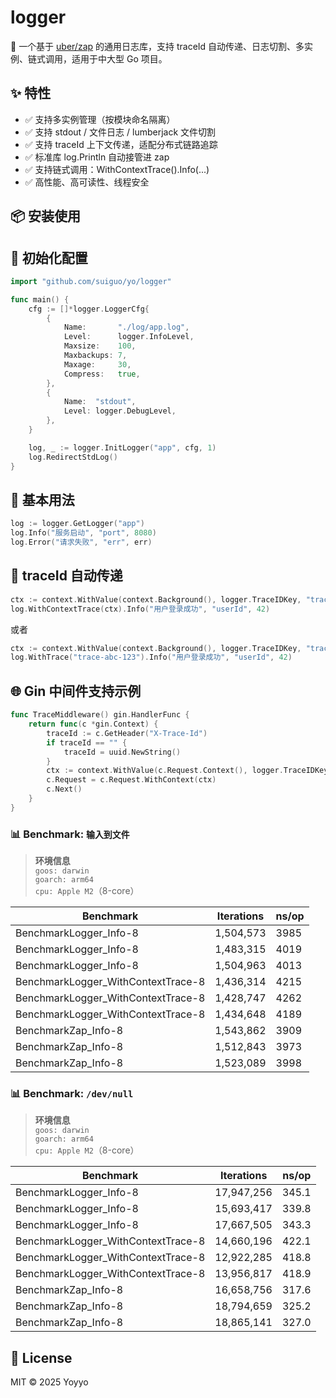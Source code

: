 # logger

🚀 一个基于 [uber/zap](https://github.com/uber-go/zap) 的通用日志库，支持 traceId 自动传递、日志切割、多实例、链式调用，适用于中大型 Go 项目。

## ✨ 特性

- ✅ 支持多实例管理（按模块命名隔离）
- ✅ 支持 stdout / 文件日志 / lumberjack 文件切割
- ✅ 支持 traceId 上下文传递，适配分布式链路追踪
- ✅ 标准库 log.Println 自动接管进 zap
- ✅ 支持链式调用：WithContextTrace().Info(...)
- ✅ 高性能、高可读性、线程安全

## 📦 安装使用

## 🧱 初始化配置

```go
import "github.com/suiguo/yo/logger"

func main() {
	cfg := []*logger.LoggerCfg{
		{
			Name:       "./log/app.log",
			Level:      logger.InfoLevel,
			Maxsize:    100,
			Maxbackups: 7,
			Maxage:     30,
			Compress:   true,
		},
		{
			Name:  "stdout",
			Level: logger.DebugLevel,
		},
	}

	log, _ := logger.InitLogger("app", cfg, 1)
	log.RedirectStdLog()
}
```

## 📌 基本用法

```go
log := logger.GetLogger("app")
log.Info("服务启动", "port", 8080)
log.Error("请求失败", "err", err)
```

## 🔄 traceId 自动传递

```go
ctx := context.WithValue(context.Background(), logger.TraceIDKey, "trace-abc-123")
log.WithContextTrace(ctx).Info("用户登录成功", "userId", 42)
```
或者
```go
ctx := context.WithValue(context.Background(), logger.TraceIDKey, "trace-abc-123")
log.WithTrace("trace-abc-123").Info("用户登录成功", "userId", 42)
```

## 🌐 Gin 中间件支持示例

```go
func TraceMiddleware() gin.HandlerFunc {
	return func(c *gin.Context) {
		traceId := c.GetHeader("X-Trace-Id")
		if traceId == "" {
			traceId = uuid.NewString()
		}
		ctx := context.WithValue(c.Request.Context(), logger.TraceIDKey, traceId)
		c.Request = c.Request.WithContext(ctx)
		c.Next()
	}
}
```


### 📊 Benchmark: `输入到文件`  
> **环境信息**  
> `goos: darwin`  
> `goarch: arm64`  
> `cpu: Apple M2`（8-core）

| Benchmark                           | Iterations | ns/op |
|------------------------------------|------------|--------|
| BenchmarkLogger_Info-8             | 1,504,573  | 3985   |
| BenchmarkLogger_Info-8             | 1,483,315  | 4019   |
| BenchmarkLogger_Info-8             | 1,504,963  | 4013   |
| BenchmarkLogger_WithContextTrace-8 | 1,436,314  | 4215   |
| BenchmarkLogger_WithContextTrace-8 | 1,428,747  | 4262   |
| BenchmarkLogger_WithContextTrace-8 | 1,434,648  | 4189   |
| BenchmarkZap_Info-8                | 1,543,862  | 3909   |
| BenchmarkZap_Info-8                | 1,512,843  | 3973   |
| BenchmarkZap_Info-8                | 1,523,089  | 3998   |


### 📊 Benchmark: `/dev/null`  
> **环境信息**  
> `goos: darwin`  
> `goarch: arm64`  
> `cpu: Apple M2`（8-core）

| Benchmark                            | Iterations  | ns/op   |
|-------------------------------------|-------------|---------|
| BenchmarkLogger_Info-8              | 17,947,256  | 345.1   |
| BenchmarkLogger_Info-8              | 15,693,417  | 339.8   |
| BenchmarkLogger_Info-8              | 17,667,505  | 343.3   |
| BenchmarkLogger_WithContextTrace-8  | 14,660,196  | 422.1   |
| BenchmarkLogger_WithContextTrace-8  | 12,922,285  | 418.8   |
| BenchmarkLogger_WithContextTrace-8  | 13,956,817  | 418.9   |
| BenchmarkZap_Info-8                 | 16,658,756  | 317.6   |
| BenchmarkZap_Info-8                 | 18,794,659  | 325.2   |
| BenchmarkZap_Info-8                 | 18,865,141  | 327.0   |
## 📎 License

MIT © 2025 Yoyyo
